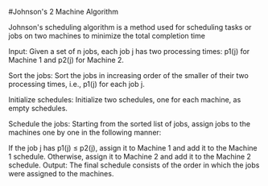 #Johnson's 2 Machine Algorithm

Johnson's scheduling algorithm is a method used for scheduling tasks or jobs on two machines to minimize the total completion time

Input: Given a set of n jobs, each job j has two processing times: p1(j) for Machine 1 and p2(j) for Machine 2.

Sort the jobs: Sort the jobs in increasing order of the smaller of their two processing times, i.e., p1(j) for each job j.

Initialize schedules: Initialize two schedules, one for each machine, as empty schedules.

Schedule the jobs: Starting from the sorted list of jobs, assign jobs to the machines one by one in the following manner:

If the job j has p1(j) ≤ p2(j), assign it to Machine 1 and add it to the Machine 1 schedule.
Otherwise, assign it to Machine 2 and add it to the Machine 2 schedule.
Output: The final schedule consists of the order in which the jobs were assigned to the machines.
